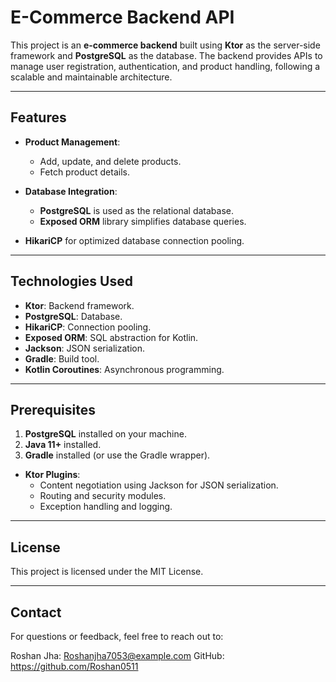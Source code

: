 # E-Commerce Backend API

This project is an **e-commerce backend** built using **Ktor** as the server-side framework and **PostgreSQL** as the database. The backend provides APIs to manage user registration, authentication, and product handling, following a scalable and maintainable architecture.

---

## Features

- **Product Management**:
  - Add, update, and delete products.
  - Fetch product details.

- **Database Integration**:
  - **PostgreSQL** is used as the relational database.
  - **Exposed ORM** library simplifies database queries.

- **HikariCP** for optimized database connection pooling.

---

## Technologies Used

- **Ktor**: Backend framework.
- **PostgreSQL**: Database.
- **HikariCP**: Connection pooling.
- **Exposed ORM**: SQL abstraction for Kotlin.
- **Jackson**: JSON serialization.
- **Gradle**: Build tool.
- **Kotlin Coroutines**: Asynchronous programming.

---

## Prerequisites

1. **PostgreSQL** installed on your machine.
2. **Java 11+** installed.
3. **Gradle** installed (or use the Gradle wrapper).

- **Ktor Plugins**:
  - Content negotiation using Jackson for JSON serialization.
  - Routing and security modules.
  - Exception handling and logging.

---


## License

This project is licensed under the MIT License.


---

## Contact

For questions or feedback, feel free to reach out to:

Roshan Jha: Roshanjha7053@example.com
GitHub: https://github.com/Roshan0511
